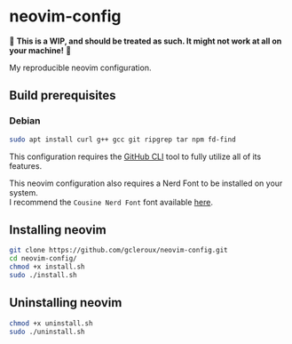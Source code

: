 # neovim-config

🚧 **This is a WIP, and should be treated as such. It might not work at all on
your machine!** 🚧

My reproducible neovim configuration.

## Build prerequisites

### Debian

```bash
sudo apt install curl g++ gcc git ripgrep tar npm fd-find
```

This configuration requires the [GitHub CLI](https://github.com/cli/cli) tool to
fully utilize all of its features.

This neovim configuration also requires a Nerd Font to be installed on your
system.  
I recommend the `Cousine Nerd Font` font available [here](https://www.nerdfonts.com/font-downloads).

## Installing neovim

```bash
git clone https://github.com/gcleroux/neovim-config.git
cd neovim-config/
chmod +x install.sh
sudo ./install.sh
```

## Uninstalling neovim

```bash
chmod +x uninstall.sh
sudo ./uninstall.sh
```
